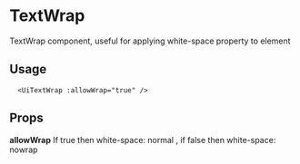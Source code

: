 # TextWrap

TextWrap component, useful for applying white-space property to element

## Usage

```vue
  <UiTextWrap :allowWrap="true" />
```

## Props

**allowWrap** If true then white-space: normal , if false then white-space: nowrap

